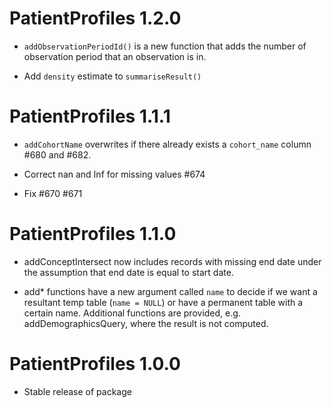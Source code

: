 # PatientProfiles 1.2.0

* `addObservationPeriodId()` is a new function that adds the number of 
  observation period that an observation is in.
  
* Add `density` estimate to `summariseResult()`

# PatientProfiles 1.1.1

* `addCohortName` overwrites if there already exists a `cohort_name` column 
  #680 and #682.

* Correct nan and Inf for missing values #674

* Fix #670 #671

# PatientProfiles 1.1.0

* addConceptIntersect now includes records with missing end date under the 
  assumption that end date is equal to start date.
  
* add* functions have a new argument called `name` to decide if we want a 
  resultant temp table (`name = NULL`) or have a permanent table with a certain 
  name. Additional functions are provided, e.g. addDemographicsQuery, where the 
  result is not computed.

# PatientProfiles 1.0.0

* Stable release of package
